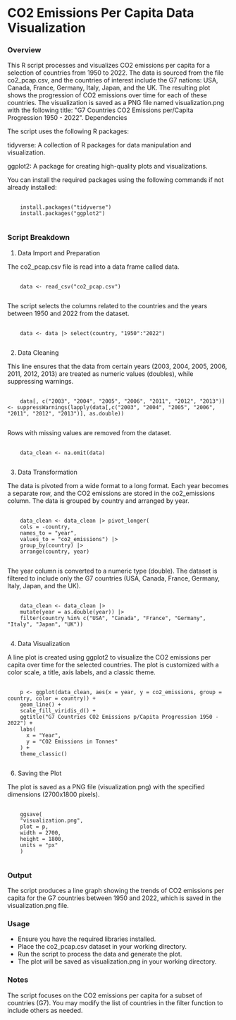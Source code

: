 <h1>CO2 Emissions Per Capita Data Visualization</h1>

<h3>Overview</h3>

This R script processes and visualizes CO2 emissions per capita for a selection of countries from 1950 to 2022. The data is sourced from the file co2_pcap.csv, and the countries of interest include the G7 nations: USA, Canada, France, Germany, Italy, Japan, and the UK. The resulting plot shows the progression of CO2 emissions over time for each of these countries.
The visualization is saved as a PNG file named visualization.png with the following title: "G7 Countries CO2 Emissions per/Capita Progression 1950 - 2022".
Dependencies

The script uses the following R packages:
<p>tidyverse: A collection of R packages for data manipulation and visualization.</p>
<p>ggplot2: A package for creating high-quality plots and visualizations.</p>

You can install the required packages using the following commands if not already installed:
<pre>
  <code>
    install.packages("tidyverse")
    install.packages("ggplot2")
  </code>
</pre>

<h3>Script Breakdown</h3>

1. Data Import and Preparation

The co2_pcap.csv file is read into a data frame called data.
<pre>
  <code>
    data <- read_csv("co2_pcap.csv")
  </code>
</pre>

The script selects the columns related to the countries and the years between 1950 and 2022 from the dataset.
<pre>
  <code>
    data <- data |> select(country, "1950":"2022")
  </code>
</pre>


2. Data Cleaning

This line ensures that the data from certain years (2003, 2004, 2005, 2006, 2011, 2012, 2013) are treated as numeric values (doubles), while suppressing warnings.
<pre>
  <code>
    data[, c("2003", "2004", "2005", "2006", "2011", "2012", "2013")] <- suppressWarnings(lapply(data[,c("2003", "2004", "2005", "2006", "2011", "2012", "2013")], as.double))
  </code>
</pre>

Rows with missing values are removed from the dataset.
<pre>
  <code>
    data_clean <- na.omit(data)
  </code>
</pre>


3. Data Transformation

The data is pivoted from a wide format to a long format. Each year becomes a separate row, and the CO2 
emissions are stored in the co2_emissions column.
The data is grouped by country and arranged by year.
<pre>
  <code>
    data_clean <- data_clean |> pivot_longer(
    cols = -country,
    names_to = "year",
    values_to = "co2_emissions") |> 
    group_by(country) |> 
    arrange(country, year)
  </code>
</pre>

The year column is converted to a numeric type (double). The dataset is filtered to include only the G7 
countries (USA, Canada, France, Germany, Italy, Japan, and the UK).
<pre>
  <code>
    data_clean <- data_clean |> 
    mutate(year = as.double(year)) |> 
    filter(country %in% c("USA", "Canada", "France", "Germany", "Italy", "Japan", "UK"))
  </code>
</pre>


4. Data Visualization
   
A line plot is created using ggplot2 to visualize the CO2 emissions per capita over time for the selected countries.
The plot is customized with a color scale, a title, axis labels, and a classic theme.
<pre>
  <code>
    p <- ggplot(data_clean, aes(x = year, y = co2_emissions, group = country, color = country)) +
    geom_line() +
    scale_fill_viridis_d() +
    ggtitle("G7 Countries CO2 Emissions p/Capita Progression 1950 - 2022") +
    labs(
      x = "Year",
      y = "CO2 Emissions in Tonnes"
    ) +
    theme_classic()
  </code>
</pre>


6. Saving the Plot

The plot is saved as a PNG file (visualization.png) with the specified dimensions (2700x1800 pixels).
<pre>
  <code>
    ggsave(
    "visualization.png",
    plot = p,
    width = 2700,
    height = 1800,
    units = "px"
    )
  </code>
</pre>

<h3>Output</h3>

The script produces a line graph showing the trends of CO2 emissions per capita for the G7 countries between 1950 and 2022, which is saved in the visualization.png file.

<h3>Usage</h3>

<ul>
  <li>Ensure you have the required libraries installed.</li>
  <li>Place the co2_pcap.csv dataset in your working directory.</li>
  <li>Run the script to process the data and generate the plot.</li>
  <li>The plot will be saved as visualization.png in your working directory.</li>
</ul>


<h3>Notes</h3>

The script focuses on the CO2 emissions per capita for a subset of countries (G7). You may modify the list of countries in the filter function to include others as needed.

